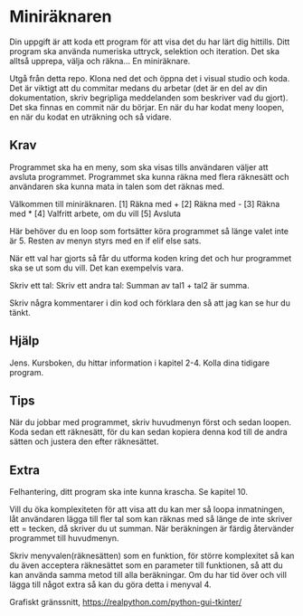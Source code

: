 # Miniräknaren

Din uppgift är att koda ett program för att visa det du har lärt dig hittills. Ditt program ska använda numeriska uttryck, selektion och iteration. Det ska alltså upprepa, välja och räkna… En miniräknare.

Utgå från detta repo. Klona ned det och öppna det i visual studio och koda. Det är viktigt att du commitar medans du arbetar (det är en del av din dokumentation, skriv begripliga meddelanden som beskriver vad du gjort).
Det ska finnas en commit när du börjar. En när du har kodat meny loopen, en när du kodat en uträkning och så vidare.

## Krav

Programmet ska ha en meny, som ska visas tills användaren väljer att avsluta programmet.
Programmet ska kunna räkna med flera räknesätt och användaren ska kunna mata in talen som det räknas med.

Välkommen till miniräknaren.
[1] Räkna med +
[2] Räkna med -
[3] Räkna med *
[4] Valfritt arbete, om du vill
[5] Avsluta

Här behöver du en loop som fortsätter köra programmet så länge valet inte är 5. Resten av menyn styrs med en if elif else sats.

När ett val har gjorts så får du utforma koden kring det och hur programmet ska se ut som du vill. Det kan exempelvis vara.

Skriv ett tal:
Skriv ett andra tal:
Summan av tal1 + tal2 är summa.

Skriv några kommentarer i din kod och förklara den så att jag kan se hur du tänkt.

## Hjälp

Jens.
Kursboken, du hittar information i kapitel 2-4.
Kolla dina tidigare program.

## Tips

När du jobbar med programmet, skriv huvudmenyn först och sedan loopen. 
Koda sedan ett räknesätt, för du kan sedan kopiera denna kod till de andra sätten och justera den efter räknesättet.

## Extra

Felhantering, ditt program ska inte kunna krascha. Se kapitel 10.

Vill du öka komplexiteten för att visa att du kan mer så loopa inmatningen, låt användaren lägga till fler tal som kan räknas med så länge de inte skriver ett = tecken, då skriver du ut summan.
När beräkningen är färdig återvänder programmet till huvudmenyn.

Skriv menyvalen(räknesätten) som en funktion, för större komplexitet så kan du även acceptera räknesättet som en parameter till funktionen, så att du kan använda samma metod till alla beräkningar.
Om du har tid över och vill lägga till något extra så kan du göra detta i menyval 4.

Grafiskt gränssnitt, https://realpython.com/python-gui-tkinter/
